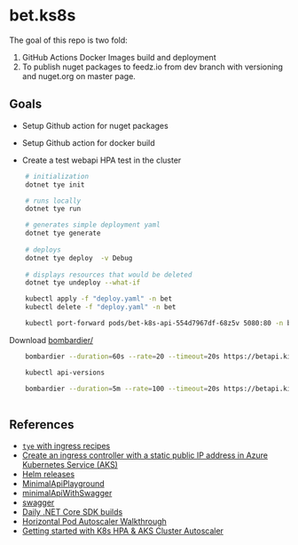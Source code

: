 # bet.ks8s

The goal of this repo is two fold:

1. GitHub Actions Docker Images build and deployment
2. To publish nuget packages to feedz.io from dev branch with versioning and nuget.org on master page.

## Goals

- Setup Github action for nuget packages
- Setup Github action for docker build

- Create a test webapi HPA test in the cluster

```bash
    # initialization
    dotnet tye init

    # runs locally
    dotnet tye run

    # generates simple deployment yaml
    dotnet tye generate
    
    # deploys
    dotnet tye deploy  -v Debug
    
    # displays resources that would be deleted
    dotnet tye undeploy --what-if
```

```bash
    kubectl apply -f "deploy.yaml" -n bet
    kubectl delete -f "deploy.yaml" -n bet

    kubectl port-forward pods/bet-k8s-api-554d7967df-68z5v 5080:80 -n bet
```

Download [bombardier/](https://github.com/codesenberg/bombardier/releases)

```bash
    bombardier --duration=60s --rate=20 --timeout=20s https://betapi.kingdavidconsulting.com

    kubectl api-versions

    bombardier --duration=5m --rate=100 --timeout=20s https://betapi.kingdavidconsulting.com
    
```

## References

- [`tye` with ingress recipes](https://github.com/dotnet/tye/blob/ad3f692d53ab1dd5bca5c2508d47c287777a7e40/docs/recipes/ingress.md)
- [Create an ingress controller with a static public IP address in Azure Kubernetes Service (AKS)](https://docs.microsoft.com/en-us/azure/aks/ingress-static-ip)
- [Helm releases](https://github.com/helm/helm/releases)
- [MinimalApiPlayground](https://github.com/DamianEdwards/MinimalApiPlayground)
- [minimalApiWithSwagger](https://github.com/bradygaster/minimalApiWithSwagger)
- [swagger](https://github.com/halter73/swagger)
- [Daily .NET Core SDK builds](https://github.com/dotnet/installer#installers-and-binaries)
- [Horizontal Pod Autoscaler Walkthrough](https://kubernetes.io/docs/tasks/run-application/horizontal-pod-autoscale-walkthrough/)
- [Getting started with K8s HPA & AKS Cluster Autoscaler](https://www.fearofoblivion.com/getting-started-with-k8s-hpa-and-aks-cluster-autoscaler)